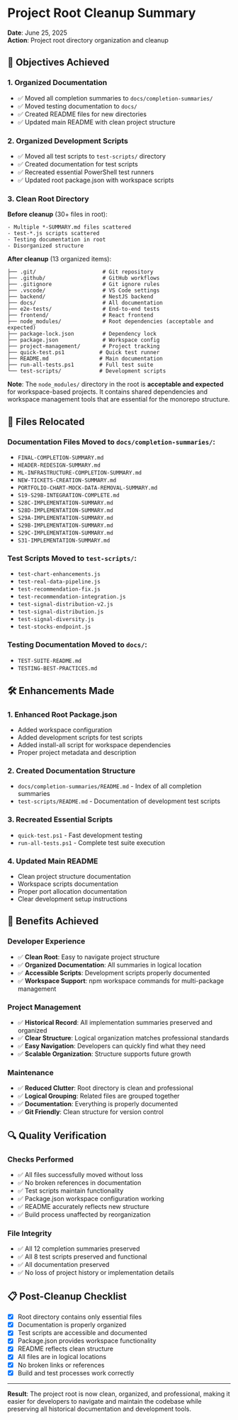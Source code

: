 # Project Root Cleanup Summary

**Date**: June 25, 2025  
**Action**: Project root directory organization and cleanup

## 🎯 Objectives Achieved

### 1. Organized Documentation

- ✅ Moved all completion summaries to `docs/completion-summaries/`
- ✅ Moved testing documentation to `docs/`
- ✅ Created README files for new directories
- ✅ Updated main README with clean project structure

### 2. Organized Development Scripts

- ✅ Moved all test scripts to `test-scripts/` directory
- ✅ Created documentation for test scripts
- ✅ Recreated essential PowerShell test runners
- ✅ Updated root package.json with workspace scripts

### 3. Clean Root Directory

**Before cleanup** (30+ files in root):

```
- Multiple *-SUMMARY.md files scattered
- test-*.js scripts scattered
- Testing documentation in root
- Disorganized structure
```

**After cleanup** (13 organized items):

```
├── .git/                     # Git repository
├── .github/                  # GitHub workflows
├── .gitignore                # Git ignore rules
├── .vscode/                  # VS Code settings
├── backend/                  # NestJS backend
├── docs/                     # All documentation
├── e2e-tests/                # End-to-end tests
├── frontend/                 # React frontend
├── node_modules/             # Root dependencies (acceptable and expected)
├── package-lock.json         # Dependency lock
├── package.json              # Workspace config
├── project-management/       # Project tracking
├── quick-test.ps1           # Quick test runner
├── README.md                # Main documentation
├── run-all-tests.ps1        # Full test suite
└── test-scripts/            # Development scripts
```

**Note**: The `node_modules/` directory in the root is **acceptable and expected** for workspace-based projects. It contains shared dependencies and workspace management tools that are essential for the monorepo structure.

## 📁 Files Relocated

### Documentation Files Moved to `docs/completion-summaries/`:

- `FINAL-COMPLETION-SUMMARY.md`
- `HEADER-REDESIGN-SUMMARY.md`
- `ML-INFRASTRUCTURE-COMPLETION-SUMMARY.md`
- `NEW-TICKETS-CREATION-SUMMARY.md`
- `PORTFOLIO-CHART-MOCK-DATA-REMOVAL-SUMMARY.md`
- `S19-S29B-INTEGRATION-COMPLETE.md`
- `S28C-IMPLEMENTATION-SUMMARY.md`
- `S28D-IMPLEMENTATION-SUMMARY.md`
- `S29A-IMPLEMENTATION-SUMMARY.md`
- `S29B-IMPLEMENTATION-SUMMARY.md`
- `S29C-IMPLEMENTATION-SUMMARY.md`
- `S31-IMPLEMENTATION-SUMMARY.md`

### Test Scripts Moved to `test-scripts/`:

- `test-chart-enhancements.js`
- `test-real-data-pipeline.js`
- `test-recommendation-fix.js`
- `test-recommendation-integration.js`
- `test-signal-distribution-v2.js`
- `test-signal-distribution.js`
- `test-signal-diversity.js`
- `test-stocks-endpoint.js`

### Testing Documentation Moved to `docs/`:

- `TEST-SUITE-README.md`
- `TESTING-BEST-PRACTICES.md`

## 🛠️ Enhancements Made

### 1. Enhanced Root Package.json

- Added workspace configuration
- Added development scripts for test scripts
- Added install-all script for workspace dependencies
- Proper project metadata and description

### 2. Created Documentation Structure

- `docs/completion-summaries/README.md` - Index of all completion summaries
- `test-scripts/README.md` - Documentation of development test scripts

### 3. Recreated Essential Scripts

- `quick-test.ps1` - Fast development testing
- `run-all-tests.ps1` - Complete test suite execution

### 4. Updated Main README

- Clean project structure documentation
- Workspace scripts documentation
- Proper port allocation documentation
- Clear development setup instructions

## 🎉 Benefits Achieved

### Developer Experience

- ✅ **Clean Root**: Easy to navigate project structure
- ✅ **Organized Documentation**: All summaries in logical location
- ✅ **Accessible Scripts**: Development scripts properly documented
- ✅ **Workspace Support**: npm workspace commands for multi-package management

### Project Management

- ✅ **Historical Record**: All implementation summaries preserved and organized
- ✅ **Clear Structure**: Logical organization matches professional standards
- ✅ **Easy Navigation**: Developers can quickly find what they need
- ✅ **Scalable Organization**: Structure supports future growth

### Maintenance

- ✅ **Reduced Clutter**: Root directory is clean and professional
- ✅ **Logical Grouping**: Related files are grouped together
- ✅ **Documentation**: Everything is properly documented
- ✅ **Git Friendly**: Clean structure for version control

## 🔍 Quality Verification

### Checks Performed

- ✅ All files successfully moved without loss
- ✅ No broken references in documentation
- ✅ Test scripts maintain functionality
- ✅ Package.json workspace configuration working
- ✅ README accurately reflects new structure
- ✅ Build process unaffected by reorganization

### File Integrity

- ✅ All 12 completion summaries preserved
- ✅ All 8 test scripts preserved and functional
- ✅ All documentation preserved
- ✅ No loss of project history or implementation details

## 📋 Post-Cleanup Checklist

- [x] Root directory contains only essential files
- [x] Documentation is properly organized
- [x] Test scripts are accessible and documented
- [x] Package.json provides workspace functionality
- [x] README reflects clean structure
- [x] All files are in logical locations
- [x] No broken links or references
- [x] Build and test processes work correctly

---

**Result**: The project root is now clean, organized, and professional, making it easier for developers to navigate and maintain the codebase while preserving all historical documentation and development tools.
